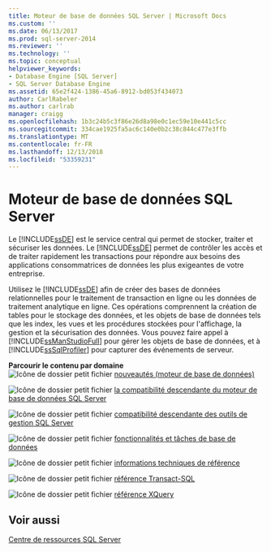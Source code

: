```yaml
---
title: Moteur de base de données SQL Server | Microsoft Docs
ms.custom: ''
ms.date: 06/13/2017
ms.prod: sql-server-2014
ms.reviewer: ''
ms.technology: ''
ms.topic: conceptual
helpviewer_keywords:
- Database Engine [SQL Server]
- SQL Server Database Engine
ms.assetid: 65e2f424-1386-45a6-8912-bd053f434073
author: CarlRabeler
ms.author: carlrab
manager: craigg
ms.openlocfilehash: 1b3c24b5c3f86e26d8a98e0c1ec59e10e441c5cc
ms.sourcegitcommit: 334cae1925fa5ac6c140e0b2c38c844c477e3ffb
ms.translationtype: MT
ms.contentlocale: fr-FR
ms.lasthandoff: 12/13/2018
ms.locfileid: "53359231"
---
```

# <a name="sql-server-database-engine"></a>Moteur de base de données SQL Server
  Le [!INCLUDE[ssDE](../includes/ssde-md.md)] est le service central qui permet de stocker, traiter et sécuriser les données. Le [!INCLUDE[ssDE](../includes/ssde-md.md)] permet de contrôler les accès et de traiter rapidement les transactions pour répondre aux besoins des applications consommatrices de données les plus exigeantes de votre entreprise.  
  
 Utilisez le [!INCLUDE[ssDE](../includes/ssde-md.md)] afin de créer des bases de données relationnelles pour le traitement de transaction en ligne ou les données de traitement analytique en ligne. Ces opérations comprennent la création de tables pour le stockage des données, et les objets de base de données tels que les index, les vues et les procédures stockées pour l'affichage, la gestion et la sécurisation des données. Vous pouvez faire appel à [!INCLUDE[ssManStudioFull](../includes/ssmanstudiofull-md.md)] pour gérer les objets de base de données, et à [!INCLUDE[ssSqlProfiler](../includes/sssqlprofiler-md.md)] pour capturer des événements de serveur.  
  
 **Parcourir le contenu par domaine**  
 ![Icône de dossier petit fichier](../../2014/integration-services/media/filefolder-small.gif "icône dossier de petits fichiers") [nouveautés (moteur de base de données)](whats-new-in-sql-server-2016.md)  
  
 ![Icône de dossier petit fichier](../../2014/integration-services/media/filefolder-small.gif "icône dossier de petits fichiers") [la compatibilité descendante du moteur de base de données SQL Server](sql-server-database-engine-backward-compatibility.md)  
  
 ![Icône de dossier petit fichier](../../2014/integration-services/media/filefolder-small.gif "icône dossier de petits fichiers") [compatibilité descendante des outils de gestion SQL Server](../../2014/database-engine/sql-server-management-tools-backward-compatibility.md)  
  
 ![Icône de dossier petit fichier](../../2014/integration-services/media/filefolder-small.gif "icône dossier de petits fichiers") [fonctionnalités et tâches de base de données](../../2014/database-engine/database-engine-features-and-tasks.md)  
  
 ![Icône de dossier petit fichier](../../2014/integration-services/media/filefolder-small.gif "icône dossier de petits fichiers") [informations techniques de référence](../../2014/database-engine/technical-reference-database-engine.md)  
  
 ![Icône de dossier petit fichier](../../2014/integration-services/media/filefolder-small.gif "icône dossier de petits fichiers") [référence Transact-SQL](/sql/t-sql/language-reference)  
  
 ![Icône de dossier petit fichier](../../2014/integration-services/media/filefolder-small.gif "icône dossier de petits fichiers") [référence XQuery](/sql/xquery/xquery-language-reference-sql-server)  
  
## <a name="see-also"></a>Voir aussi  
 [Centre de ressources SQL Server](https://go.microsoft.com/fwlink/?LinkId=219676)  
  
  
